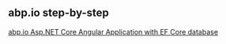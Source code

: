 ## abp.io step-by-step

[abp.io Asp.NET Core Angular Application with EF Core database](./StepByStep/BookStoreAngularEFcore/BookStoreAngularEFcore.md)

